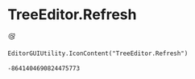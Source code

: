 # TreeEditor.Refresh
![](/img/TreeEditor.Refresh.png)

``` CSharp
EditorGUIUtility.IconContent("TreeEditor.Refresh")
```
```
-8641404690824475773
```
